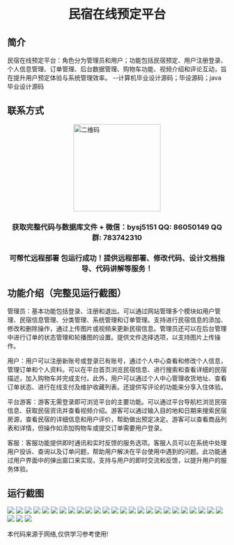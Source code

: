 <p><h1 align="center">民宿在线预定平台</h1></p>

## 简介
民宿在线预定平台：角色分为管理员和用户；功能包括民宿预定、用户注册登录、个人信息管理、订单管理、后台数据管理、购物车功能、视频介绍和评论互动，旨在提升用户预定体验与系统管理效率。    --计算机毕业设计源码；毕设源码；java毕业设计源码


## 联系方式
<img src="https://bs-1329754181.cos.ap-shanghai.myqcloud.com/wx.jpg" alt="二维码" style="display: block; margin: 0 auto;" width="200px">
<p><h3 align="center">获取完整代码与数据库文件 + 微信：bysj5151 QQ: 86050149 QQ群: 783742310</h3></p>
<p><h3 align="center">可帮忙远程部署 包运行成功！提供远程部署、修改代码、设计文档指导、代码讲解等服务！</h3></p>

## 功能介绍（完整见运行截图）
管理员：基本功能包括登录、注册和退出。可以通过网站管理多个模块如用户管理、民宿信息管理、分类管理、系统管理和订单管理。支持进行民宿信息的添加、修改和删除操作，通过上传图片或视频来更新民宿信息。管理员还可以在后台管理中进行订单的状态管理和轮播图的设置。提供文件选择选项，以支持图片上传操作。

用户：用户可以注册新账号或登录已有账号，通过个人中心查看和修改个人信息，管理订单和个人资料。可以在平台首页浏览民宿信息、进行搜索和查看详细的民宿描述，加入购物车并完成支付。此外，用户可以通过个人中心管理收货地址、查看订单状态、进行在线支付及维护收藏列表。还提供写评论的功能来分享入住体验。

平台游客：游客无需登录即可浏览平台的主要功能。可以通过平台导航栏浏览民宿信息、获取民宿资讯并查看视频介绍。游客可以通过输入目的地和日期来搜索民宿房源，查看民宿的详细信息和用户评价，帮助做出预定决定。游客可以查看商品列表和详情，但操作如添加购物车或提交订单需要用户登录。

客服：客服功能提供即时通讯和实时反馈的服务选项。客服人员可以在系统中处理用户投诉、查询以及订单问题，帮助用户解决在平台使用中遇到的问题。此功能通过用户界面中的弹出窗口来实现，支持与用户的即时交流和反馈，以提升用户的服务体验。


## 运行截图
![](https://bs-1329754181.cos.ap-shanghai.myqcloud.com/spring/MinSuOnlineBookingPlatform/img/001.jpg)
![](https://bs-1329754181.cos.ap-shanghai.myqcloud.com/spring/MinSuOnlineBookingPlatform/img/002.jpg)
![](https://bs-1329754181.cos.ap-shanghai.myqcloud.com/spring/MinSuOnlineBookingPlatform/img/003.jpg)
![](https://bs-1329754181.cos.ap-shanghai.myqcloud.com/spring/MinSuOnlineBookingPlatform/img/004.jpg)
![](https://bs-1329754181.cos.ap-shanghai.myqcloud.com/spring/MinSuOnlineBookingPlatform/img/005.jpg)
![](https://bs-1329754181.cos.ap-shanghai.myqcloud.com/spring/MinSuOnlineBookingPlatform/img/006.jpg)
![](https://bs-1329754181.cos.ap-shanghai.myqcloud.com/spring/MinSuOnlineBookingPlatform/img/007.jpg)
![](https://bs-1329754181.cos.ap-shanghai.myqcloud.com/spring/MinSuOnlineBookingPlatform/img/008.jpg)
![](https://bs-1329754181.cos.ap-shanghai.myqcloud.com/spring/MinSuOnlineBookingPlatform/img/009.jpg)
![](https://bs-1329754181.cos.ap-shanghai.myqcloud.com/spring/MinSuOnlineBookingPlatform/img/010.jpg)
![](https://bs-1329754181.cos.ap-shanghai.myqcloud.com/spring/MinSuOnlineBookingPlatform/img/011.jpg)
![](https://bs-1329754181.cos.ap-shanghai.myqcloud.com/spring/MinSuOnlineBookingPlatform/img/012.jpg)
![](https://bs-1329754181.cos.ap-shanghai.myqcloud.com/spring/MinSuOnlineBookingPlatform/img/013.jpg)
![](https://bs-1329754181.cos.ap-shanghai.myqcloud.com/spring/MinSuOnlineBookingPlatform/img/014.jpg)
![](https://bs-1329754181.cos.ap-shanghai.myqcloud.com/spring/MinSuOnlineBookingPlatform/img/015.jpg)
![](https://bs-1329754181.cos.ap-shanghai.myqcloud.com/spring/MinSuOnlineBookingPlatform/img/016.jpg)
![](https://bs-1329754181.cos.ap-shanghai.myqcloud.com/spring/MinSuOnlineBookingPlatform/img/017.jpg)
![](https://bs-1329754181.cos.ap-shanghai.myqcloud.com/spring/MinSuOnlineBookingPlatform/img/018.jpg)
![](https://bs-1329754181.cos.ap-shanghai.myqcloud.com/spring/MinSuOnlineBookingPlatform/img/019.jpg)
![](https://bs-1329754181.cos.ap-shanghai.myqcloud.com/spring/MinSuOnlineBookingPlatform/img/020.jpg)
![](https://bs-1329754181.cos.ap-shanghai.myqcloud.com/spring/MinSuOnlineBookingPlatform/img/021.jpg)
![](https://bs-1329754181.cos.ap-shanghai.myqcloud.com/spring/MinSuOnlineBookingPlatform/img/022.jpg)
![](https://bs-1329754181.cos.ap-shanghai.myqcloud.com/spring/MinSuOnlineBookingPlatform/img/023.jpg)
![](https://bs-1329754181.cos.ap-shanghai.myqcloud.com/spring/MinSuOnlineBookingPlatform/img/024.jpg)
![](https://bs-1329754181.cos.ap-shanghai.myqcloud.com/spring/MinSuOnlineBookingPlatform/img/025.jpg)
![](https://bs-1329754181.cos.ap-shanghai.myqcloud.com/spring/MinSuOnlineBookingPlatform/img/026.jpg)
![](https://bs-1329754181.cos.ap-shanghai.myqcloud.com/spring/MinSuOnlineBookingPlatform/img/027.jpg)
![](https://bs-1329754181.cos.ap-shanghai.myqcloud.com/spring/MinSuOnlineBookingPlatform/img/028.jpg)

<p>本代码来源于网络,仅供学习参考使用!</p>
